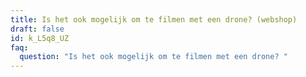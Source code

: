 ```yaml
---
title: Is het ook mogelijk om te filmen met een drone? (webshop)
draft: false
id: k_L5q8_UZ
faq:
  question: "Is het ook mogelijk om te filmen met een drone? "
---
```

